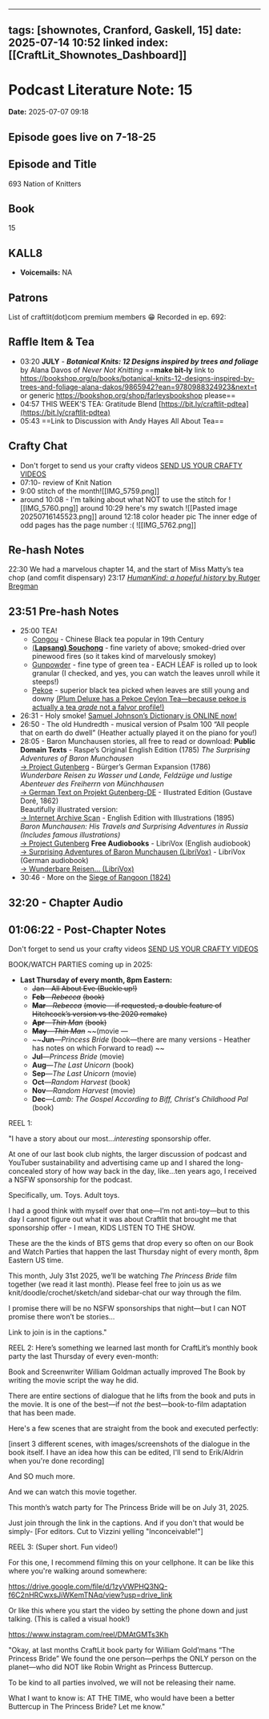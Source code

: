  
---
tags: [shownotes, Cranford, Gaskell, 15]
date: 2025-07-14 10:52
linked index: [[CraftLit_Shownotes_Dashboard]]
---

# Podcast Literature Note: 15

**Date:** 2025-07-07 09:18

## Episode goes live on 7-18-25

## Episode and Title
693 Nation of Knitters

## Book
15

## KALL8
- **Voicemails:** NA

## Patrons
List of craftlit(dot)com premium members 😁
Recorded in ep. 692:
## Raffle Item & Tea
- 03:20 **JULY** - ***Botanical Knits: 12 Designs inspired by trees and foliage*** by Alana Davos of *Never Not Knitting* ==**make bit-ly** link to https://bookshop.org/p/books/botanical-knits-12-designs-inspired-by-trees-and-foliage-alana-dakos/9865942?ean=9780988324923&next=t or generic https://bookshop.org/shop/farleysbookshop please==
- 04:57 THIS WEEK’S TEA: Gratitude Blend  [https://bit.ly/craftlit-pdtea](https://bit.ly/craftlit-pdtea)
- 05:43 ==Link to Discussion with Andy Hayes All About Tea==

## Crafty Chat 
- Don't forget to send us your crafty videos  [SEND US YOUR CRAFTY VIDEOS](https://bit.ly/craftlit-be-crafty) 
- 07:10- review of Knit Nation
- 9:00 stitch of the month![[IMG_5759.png]]
- around 10:08 - I'm talking about what NOT to use the stitch for
![[IMG_5760.png]]
  around 10:29 here's my swatch
  ![[Pasted image 20250716145523.png]]
around 12:18 color header pic
The inner edge of odd pages has the page number :( 
![[IMG_5762.png]]
## Re-hash Notes
22:30 We had a marvelous chapter 14, and the start of Miss Matty’s tea chop (and comfit dispensary) 
23:17 [*HumanKind: a hopeful history* by Rutger Bregman](https://bookshop.org/p/books/humankind-a-hopeful-history/18880652?ean=9780316418522&next=t)

## 23:51 Pre-hash Notes
- 25:00 TEA!
	- [Congou](https://en.wikipedia.org/wiki/Congou) - Chinese Black tea popular in 19th Century
	- [(**Lapsang) Souchong**](https://www.plumdeluxe.com/blogs/blog/black-tea-101) - fine variety of above; smoked-dried over pinewood fires (so it takes kind of marvelously smokey)
	- [Gunpowder](https://www.plumdeluxe.com/blogs/blog/green-tea-101) - fine type of green tea - EACH LEAF is rolled up to look granular (I checked, and yes, you can watch the leaves unroll while it steeps!)
	- [Pekoe](https://ladybakerstea.com/blogs/blog/what-exactly-is-orange-pekoe#:~:text=To%20be%20classified%20as%20pekoe,location%20on%20the%20tea%20plant.) - superior black tea picked when leaves are still young and downy [(Plum Deluxe has a Pekoe Ceylon Tea—because pekoe is actually a tea *grade* not a falvor profile!)](https://www.plumdeluxe.com/collections/pekoe-ceylon-tea)
- 26:31 - Holy smoke! [Samuel Johnson’s Dictionary is ONLINE now!](https://johnsonsdictionaryonline.com/)
- 26:50 - The old Hundredth - musical version of Psalm 100 “All people that on earth do dwell” (Heather actually played it on the piano for you!)
- 28:05 - Baron Munchausen stories, all free to read or download:
**Public Domain Texts**
		- Raspe’s Original English Edition (1785) 
		    *The Surprising Adventures of Baron Munchausen*  
		    [→ Project Gutenberg](https://www.gutenberg.org/ebooks/3154)
		- Bürger’s German Expansion (1786)  
		    *Wunderbare Reisen zu Wasser und Lande, Feldzüge und lustige Abenteuer des Freiherrn von Münchhausen*  
		    [→ German Text on Projekt Gutenberg-DE](https://www.projekt-gutenberg.org/buerger/abenteur/titlepage.html)
		- Illustrated Edition (Gustave Doré, 1862)  
		    Beautifully illustrated version:  
		    [→ Internet Archive Scan](https://archive.org/details/baronmunchauseno00raspuoft)
		- English Edition with Illustrations (1895)  
		    *Baron Munchausen: His Travels and Surprising Adventures in Russia (Includes famous illustrations)*  
		    [→ Project Gutenberg](https://www.gutenberg.org/ebooks/23871)
**Free Audiobooks**
		- LibriVox (English audiobook)  
		    [→ Surprising Adventures of Baron Munchausen (LibriVox)](https://librivox.org/the-surprising-adventures-of-baron-munchausen-by-rudolf-erich-raspe/)
		- LibriVox (German audiobook)  
		    [→ Wunderbare Reisen… (LibriVox)](https://librivox.org/wunderbare-reisen-zu-wasser-und-lande-von-gottfried-august-burger/)
- 30:46 - More on the [Siege of Rangoon (1824)](https://britishonlinearchives.com/posts/category/notable-days/739/first-anglo-burmese-war-1824-1826#:~:text=Bandula's%20initial%20plan%20was%20to,rocket%20to%20decimate%20the%20attackers.)


## 32:20 - Chapter Audio 

## 01:06:22 - Post-Chapter Notes


Don't forget to send us your crafty videos  [SEND US YOUR CRAFTY VIDEOS](https://bit.ly/craftlit-be-crafty) 

BOOK/WATCH PARTIES coming up in 2025:
- **Last Thursday of every month, 8pm Eastern:**
	- ~~Jan—All About Eve (Buckle up!)~~
    - **~~Feb~~**~~—~~_~~Rebecca~~_ ~~(book)~~
    - **~~Mar~~**~~—~~_~~Rebecca~~_ ~~(movie —if requested, a double feature of Hitchcock’s version vs the 2020 remake)~~
    - **~~Apr~~**~~—~~_~~Thin Man~~_ ~~(book)~~
    - **~~May~~**~~—~~_~~Thin Man~~_ ~~(movie —
    - ~~**Jun**—_Princess Bride_ (book—there are many versions - Heather has notes on which Forward to read) ~~
    - **Jul**—_Princess Bride_ (movie)
    - **Aug**—_The Last Unicorn_ (book)
    - **Sep**—_The Last Unicorn_ (movie)
    - **Oct**—_Random Harvest_ (book)
    - **Nov**—_Random Harvest_ (movie)
    - **Dec**—_Lamb: The Gospel According to Biff, Christ's Childhood Pal_ (book)


REEL 1:

"I have a story about our most…*interesting* sponsorship offer.

At one of our last book club nights, the larger discussion of podcast and YouTuber sustainability and advertising came up and I shared the long-concealed story of how way back in the day, like…ten years ago, I received a NSFW sponsorship for the podcast. 

Specifically, um. Toys.
Adult toys.

I had a good think with myself over that one—I’m not anti-toy—but to this day I cannot figure out what it was about Craftlit that brought me that sponsorship offer - I mean, KIDS LISTEN TO THE SHOW.

These are the the kinds of BTS gems that drop every so often on our Book and Watch Parties that happen the last Thursday night of every month, 8pm Eastern US time.

This month, July 31st 2025, we’ll be watching *The Princess Bride* film together (we read it last month). Please feel free to join us as we knit/doodle/crochet/sketch/and sidebar-chat our way through the film. 

I promise there will be no NSFW sponsorships that night—but I can NOT promise there won’t be stories...

Link to join is in the captions."




REEL 2:
Here’s something we learned last month for CraftLit’s monthly book party the last Thursday of every even-month:

Book and Screenwriter  William Goldman actually improved The Book by writing the movie script the way he did.

There are entire sections of dialogue that he lifts from the book and puts in the movie. It is one of the best—if not *the* best—book-to-film adaptation that has been made.

Here's a few scenes that are straight from the book and executed perfectly:

[insert 3 different scenes, with images/screenshots of the dialogue in the book itself. I have an idea how this can be edited, I'll send to Erik/Aldrin when you're done recording]

And SO much more. 

And we can watch this movie together.

This month’s watch party for The Princess Bride will be on July 31, 2025.

Just join through the link in the captions. And if you don't that would be simply- [For editors. Cut to Vizzini yelling "Inconceivable!"]




REEL 3: (Super short. Fun video!)

For this one, I recommend filming this on your cellphone. It can be like this where you're walking around somewhere:

https://drive.google.com/file/d/1zyVWPHQ3NQ-f6C2nHRCwxsJiWKemTNAq/view?usp=drive_link

Or like this where you start the video by setting the phone down and just talking. (This is called a visual hook!)

https://www.instagram.com/reel/DMAtGMTs3Kh





"Okay, at last months CraftLit book party for William Gold’mans “The Princess Bride” We found the one person—perhps the ONLY person on the  planet—who did NOT like Robin Wright as Princess Buttercup.

To be kind to all parties involved, we will not be releasing their name.

What I want to know is: AT THE TIME, who would have been a better  Buttercup in The Princess Bride? Let me know."